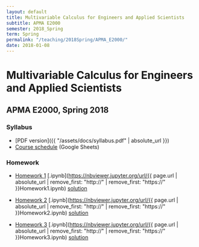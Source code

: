 ```yaml
---
layout: default
title: Multivariable Calculus for Engineers and Applied Scientists
subtitle: APMA E2000
semester: 2018_Spring
term: Spring
permalink: "/teaching/2018Spring/APMA_E2000/"
date: 2018-01-08
---
```


# Multivariable Calculus for Engineers and Applied Scientists

## APMA E2000, Spring 2018

### Syllabus

  * [PDF version]({{ "/assets/docs/syllabus.pdf" | absolute_url }})
  * [Course schedule](https://docs.google.com/spreadsheets/d/1nFewJNfoFeABClZVAZHIfE34L_vIn5Y07PEZRZPeUYk/edit?usp=sharing) (Google Sheets)

### Homework

  * [Homework 1](Homework1) [.ipynb](https://nbviewer.jupyter.org/url/{{ page.url | absolute_url | remove_first: "http://" | remove_first: "https://" }}Homework1.ipynb) [solution](Homework1-sol)
  
  * [Homework 2](Homework2) [.ipynb](https://nbviewer.jupyter.org/url/{{ page.url | absolute_url | remove_first: "http://" | remove_first: "https://" }}Homework2.ipynb) [solution](Homework2-Solu)

  * [Homework 3](Homework3) [.ipynb](https://nbviewer.jupyter.org/url/{{ page.url | absolute_url | remove_first: "http://" | remove_first: "https://" }}Homework3.ipynb) [solution](Homework3-sltn)